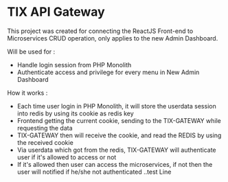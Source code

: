 # TIX API Gateway

This project was created for connecting the ReactJS Front-end to Microservices CRUD operation, only applies to the new Admin Dashboard.

Will be used for :
- Handle login session from PHP Monolith
- Authenticate access and privilege for every menu in New Admin Dashboard 

How it works :
- Each time user login in PHP Monolith, it will store the userdata session into redis by using its cookie as redis key
- Frontend getting the current cookie, sending to the TIX-GATEWAY while requesting the data
- TIX-GATEWAY then will receive the cookie, and read the REDIS by using the received cookie
- Via userdata which got from the redis, TIX-GATEWAY will authenticate user if it's allowed to access or not
- If it's allowed then user can access the microservices, if not then the user will notified if he/she not authenticated
..test Line

